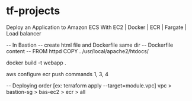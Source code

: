 # tf-projects

Deploy an Application to Amazon ECS With EC2 | Docker | ECR | Fargate | Load balancer

-- In Bastion
-- create html file and Dockerfile same dir
-- Dockerfile content --
FROM httpd
COPY . /usr/local/apache2/htdocs/

docker build -t webapp .

aws configure
ecr push commands 1, 3, 4

-- Deploying order [ex: terraform apply --target=module.vpc]
vpc > bastion-sg > bas-ec2 > ecr > all